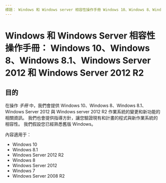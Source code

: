 ```yaml
---
標題： Windows 和 Windows server 相容性操作手冊 Windows 10、Windows 8、Windows 8.1、Windows server 2012 和 Windows server 2012 R2 描述： Windows 和 Windows server 相容性操作手冊： Windows 10、Windows 8、Windows 8.1、Windows Server 2012 和 Windows Server 2012 R2 assetid： cf282d99-68ff-4219-bef0-afcdeedb0176 ms. 主題：文章 ms. 日期：05/31/2018
---
```


# <a name="windows-and-windows-server-compatibility-cookbook-windows-10-windows-8-windows-81-windows-server-2012-and-windows-server-2012-r2"></a>Windows 和 Windows Server 相容性操作手冊： Windows 10、Windows 8、Windows 8.1、Windows Server 2012 和 Windows Server 2012 R2

## <a name="purpose"></a>目的

在操作 *手冊* 中，我們會提供 Windows 10、Windows 8、Windows 8.1、Windows Server 2012 與 Windows server 2012 R2 作業系統的變更和新功能的相關資訊。 我們也會提供指導方針，讓您驗證現有和計畫的程式與新作業系統的相容性。 我們假設您已經熟悉舊版 Windows。

內容適用于：

-   Windows 10
-   Windows 8.1
-   Windows Server 2012 R2
-   Windows 8
-   Windows Server 2012
-   Windows 7
-   Windows Server 2008 R2

 

 




